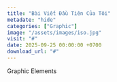 ```yaml
---
title: "Bài Viết Đầu Tiên Của Tôi"
metadate: "hide"
categories: ["Graphic"]
image: "/assets/images/iso.jpg"
visit: "#"
date: 2025-09-25 00:00:00 +0700
download_url: "#"
---
```


Graphic Elements

